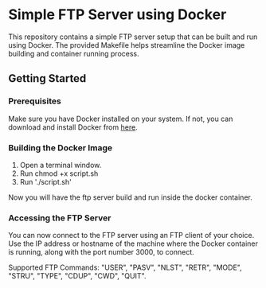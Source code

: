 # Simple FTP Server using Docker

This repository contains a simple FTP server setup that can be built and run using Docker. The provided Makefile helps streamline the Docker image building and container running process.

## Getting Started

### Prerequisites

Make sure you have Docker installed on your system. If not, you can download and install Docker from [here](https://www.docker.com/products/docker-desktop).

### Building the Docker Image

1. Open a terminal window.
2. Run chmod +x script.sh
3. Run './script.sh'

Now you will have the ftp server build and run inside the docker container. 

### Accessing the FTP Server
You can now connect to the FTP server using an FTP client of your choice. Use the IP address or hostname of the machine where the Docker container is running, along with the port number 3000, to connect.

Supported FTP Commands: "USER", "PASV", "NLST", "RETR", "MODE", "STRU", "TYPE", "CDUP", "CWD", "QUIT".